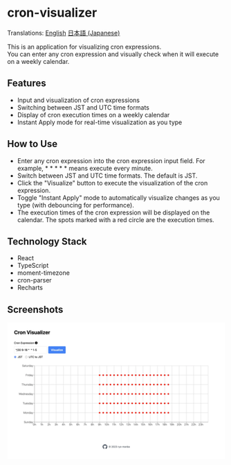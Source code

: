 # cron-visualizer

Translations: [English](/README.md) [日本語 (Japanese)](docs/README-ja.md)

This is an application for visualizing cron expressions.<br>
You can enter any cron expression and visually check when it will execute on a weekly calendar.

## Features

- Input and visualization of cron expressions
- Switching between JST and UTC time formats
- Display of cron execution times on a weekly calendar
- Instant Apply mode for real-time visualization as you type

## How to Use

- Enter any cron expression into the cron expression input field. For example, \* \* \* \* \* means execute every minute.
- Switch between JST and UTC time formats. The default is JST.
- Click the "Visualize" button to execute the visualization of the cron expression.
- Toggle "Instant Apply" mode to automatically visualize changes as you type (with debouncing for performance).
- The execution times of the cron expression will be displayed on the calendar. The spots marked with a red circle are the execution times.

## Technology Stack

- React
- TypeScript
- moment-timezone
- cron-parser
- Recharts

## Screenshots

<img width="1200" alt="Screenshot: Cron Visualizer app interface showing a sample cron schedule visualization" src="/public/screenshot.webp">
